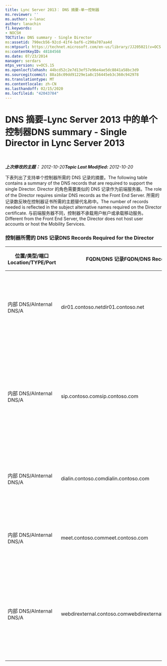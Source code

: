 ```yaml
---
title: Lync Server 2013： DNS 摘要-单一控制器
ms.reviewer: ''
ms.author: v-lanac
author: lanachin
f1.keywords:
- NOCSH
TOCTitle: DNS summary - Single Director
ms:assetid: 790ecb56-92cd-41f4-baf6-c290a707aa4d
ms:mtpsurl: https://technet.microsoft.com/en-us/library/JJ205021(v=OCS.15)
ms:contentKeyID: 48184568
ms.date: 07/23/2014
manager: serdars
mtps_version: v=OCS.15
ms.openlocfilehash: 44bcd52c2e7d13ef57e96e4ae5dc8841a58bc3d9
ms.sourcegitcommit: 88a16c09dd91229e1a8c156445eb3c360c942978
ms.translationtype: MT
ms.contentlocale: zh-CN
ms.lasthandoff: 02/15/2020
ms.locfileid: "42043784"
---
```

<div data-xmlns="http://www.w3.org/1999/xhtml">

<div class="topic" data-xmlns="http://www.w3.org/1999/xhtml" data-msxsl="urn:schemas-microsoft-com:xslt" data-cs="http://msdn.microsoft.com/">

<div data-asp="http://msdn2.microsoft.com/asp">

# <a name="dns-summary---single-director-in-lync-server-2013"></a><span data-ttu-id="f4e5d-102">DNS 摘要-Lync Server 2013 中的单个控制器</span><span class="sxs-lookup"><span data-stu-id="f4e5d-102">DNS summary - Single Director in Lync Server 2013</span></span>

</div>

<div id="mainSection">

<div id="mainBody">

<span> </span>

<span data-ttu-id="f4e5d-103">_**上次修改的主题：** 2012-10-20_</span><span class="sxs-lookup"><span data-stu-id="f4e5d-103">_**Topic Last Modified:** 2012-10-20_</span></span>

<span data-ttu-id="f4e5d-104">下表列出了支持单个控制器所需的 DNS 记录的摘要。</span><span class="sxs-lookup"><span data-stu-id="f4e5d-104">The following table contains a summary of the DNS records that are required to support the single Director.</span></span> <span data-ttu-id="f4e5d-105">Director 的角色需要类似的 DNS 记录作为前端服务器。</span><span class="sxs-lookup"><span data-stu-id="f4e5d-105">The role of the Director requires similar DNS records as the Front End Server.</span></span> <span data-ttu-id="f4e5d-106">所需的记录数反映在控制器证书所需的主题替代名称中。</span><span class="sxs-lookup"><span data-stu-id="f4e5d-106">The number of records needed is reflected in the subject alternative names required on the Director certificate.</span></span> <span data-ttu-id="f4e5d-107">与前端服务器不同，控制器不承载用户帐户或承载移动服务。</span><span class="sxs-lookup"><span data-stu-id="f4e5d-107">Different from the Front End Server, the Director does not host user accounts or host the Mobility Services.</span></span>

### <a name="dns-records-required-for-the-director"></a><span data-ttu-id="f4e5d-108">控制器所需的 DNS 记录</span><span class="sxs-lookup"><span data-stu-id="f4e5d-108">DNS Records Required for the Director</span></span>

<table>
<colgroup>
<col style="width: 25%" />
<col style="width: 25%" />
<col style="width: 25%" />
<col style="width: 25%" />
</colgroup>
<thead>
<tr class="header">
<th><span data-ttu-id="f4e5d-109">位置/类型/端口</span><span class="sxs-lookup"><span data-stu-id="f4e5d-109">Location/TYPE/Port</span></span></th>
<th><span data-ttu-id="f4e5d-110">FQDN/DNS 记录</span><span class="sxs-lookup"><span data-stu-id="f4e5d-110">FQDN/DNS Record</span></span></th>
<th><span data-ttu-id="f4e5d-111">IP 地址/FQDN</span><span class="sxs-lookup"><span data-stu-id="f4e5d-111">IP Address/FQDN</span></span></th>
<th><span data-ttu-id="f4e5d-112">映射位置/注释</span><span class="sxs-lookup"><span data-stu-id="f4e5d-112">Maps to/Comments</span></span></th>
</tr>
</thead>
<tbody>
<tr class="odd">
<td><p><span data-ttu-id="f4e5d-113">内部 DNS/A</span><span class="sxs-lookup"><span data-stu-id="f4e5d-113">Internal DNS/A</span></span></p></td>
<td><p><span data-ttu-id="f4e5d-114">dir01.contoso.net</span><span class="sxs-lookup"><span data-stu-id="f4e5d-114">dir01.contoso.net</span></span></p></td>
<td><p><span data-ttu-id="f4e5d-115">控制器</span><span class="sxs-lookup"><span data-stu-id="f4e5d-115">Director</span></span></p></td>
<td><p><span data-ttu-id="f4e5d-116">用于复制和服务器到服务器的控制器主机记录</span><span class="sxs-lookup"><span data-stu-id="f4e5d-116">Director host record used for replication and server to server</span></span></p></td>
</tr>
<tr class="even">
<td><p><span data-ttu-id="f4e5d-117">内部 DNS/A</span><span class="sxs-lookup"><span data-stu-id="f4e5d-117">Internal DNS/A</span></span></p></td>
<td><p><span data-ttu-id="f4e5d-118">sip.contoso.com</span><span class="sxs-lookup"><span data-stu-id="f4e5d-118">sip.contoso.com</span></span></p></td>
<td><p><span data-ttu-id="f4e5d-119">控制器</span><span class="sxs-lookup"><span data-stu-id="f4e5d-119">Director</span></span></p></td>
<td><p><span data-ttu-id="f4e5d-120">来自边缘服务器的内部边缘接口的入站会话初始协议（SIP）</span><span class="sxs-lookup"><span data-stu-id="f4e5d-120">Inbound session initiation protocol (SIP) from the internal Edge interface of the Edge Server</span></span></p></td>
</tr>
<tr class="odd">
<td><p><span data-ttu-id="f4e5d-121">内部 DNS/A</span><span class="sxs-lookup"><span data-stu-id="f4e5d-121">Internal DNS/A</span></span></p></td>
<td><p><span data-ttu-id="f4e5d-122">dialin.contoso.com</span><span class="sxs-lookup"><span data-stu-id="f4e5d-122">dialin.contoso.com</span></span></p></td>
<td><p><span data-ttu-id="f4e5d-123">控制器</span><span class="sxs-lookup"><span data-stu-id="f4e5d-123">Director</span></span></p></td>
<td><p><span data-ttu-id="f4e5d-124">反向代理中的已发布电话拨入式 Web 服务</span><span class="sxs-lookup"><span data-stu-id="f4e5d-124">Published dialin web services from reverse proxy</span></span></p></td>
</tr>
<tr class="even">
<td><p><span data-ttu-id="f4e5d-125">内部 DNS/A</span><span class="sxs-lookup"><span data-stu-id="f4e5d-125">Internal DNS/A</span></span></p></td>
<td><p><span data-ttu-id="f4e5d-126">meet.contoso.com</span><span class="sxs-lookup"><span data-stu-id="f4e5d-126">meet.contoso.com</span></span></p></td>
<td><p><span data-ttu-id="f4e5d-127">控制器</span><span class="sxs-lookup"><span data-stu-id="f4e5d-127">Director</span></span></p></td>
<td><p><span data-ttu-id="f4e5d-128">反向代理中的已发布的会议 Web 服务</span><span class="sxs-lookup"><span data-stu-id="f4e5d-128">Published meet web services from reverse proxy</span></span></p></td>
</tr>
<tr class="odd">
<td><p><span data-ttu-id="f4e5d-129">内部 DNS/A</span><span class="sxs-lookup"><span data-stu-id="f4e5d-129">Internal DNS/A</span></span></p></td>
<td><p><span data-ttu-id="f4e5d-130">webdirexternal.contoso.com</span><span class="sxs-lookup"><span data-stu-id="f4e5d-130">webdirexternal.contoso.com</span></span></p></td>
<td><p><span data-ttu-id="f4e5d-131">控制器</span><span class="sxs-lookup"><span data-stu-id="f4e5d-131">Director</span></span></p></td>
<td><p><span data-ttu-id="f4e5d-132">由 Director 的反向代理 Web 票证外部 web 服务发布和定义</span><span class="sxs-lookup"><span data-stu-id="f4e5d-132">Published and defined by the reverse proxy Web Ticket external web services for the Director</span></span></p></td>
</tr>
</tbody>
</table>


</div>

<span> </span>

</div>

</div>

</div>

